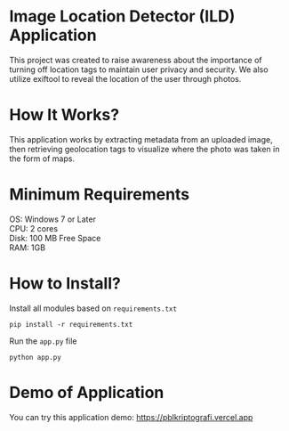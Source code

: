 # Image Location Detector (ILD) Application
This project was created to raise awareness about the importance of turning off location tags to maintain user privacy and security. We also utilize exiftool to reveal the location of the user through photos. 
# How It Works?
This application works by extracting metadata from an uploaded image, then retrieving geolocation tags to visualize where the photo was taken in the form of maps.
# Minimum Requirements
OS: Windows 7 or Later <br />
CPU: 2 cores <br />
Disk: 100 MB Free Space <br />
RAM: 1GB <br />
# How to Install?
Install all modules based on `requirements.txt`
```
pip install -r requirements.txt
```
Run the `app.py` file
```
python app.py
```
# Demo of Application
You can try this application demo: https://pblkriptografi.vercel.app

